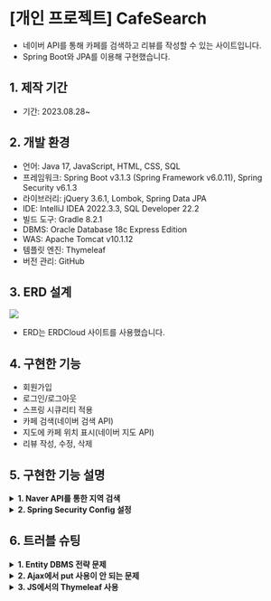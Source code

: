# [개인 프로젝트] CafeSearch
- 네이버 API를 통해 카페를 검색하고 리뷰를 작성할 수 있는 사이트입니다.
- Spring Boot와 JPA를 이용해 구현했습니다.

## 1. 제작 기간
- 기간: 2023.08.28~

## 2. 개발 환경
- 언어: Java 17, JavaScript, HTML, CSS, SQL
- 프레임워크: Spring Boot v3.1.3 (Spring Framework v6.0.11), Spring Security v6.1.3
- 라이브러리: jQuery 3.6.1, Lombok, Spring Data JPA
- IDE: IntelliJ IDEA 2022.3.3, SQL Developer 22.2
- 빌드 도구: Gradle 8.2.1
- DBMS: Oracle Database 18c Express Edition
- WAS: Apache Tomcat v10.1.12
- 템플릿 엔진: Thymeleaf
- 버전 관리: GitHub

## 3. ERD 설계
<img src="https://github.com/hanairu96/cafesearch/assets/118409554/86ffd19d-4fc2-4ee5-b389-7ae5cfe2aafe"/>

- ERD는 ERDCloud 사이트를 사용했습니다.

## 4. 구현한 기능
- 회원가입
- 로그인/로그아웃
- 스프링 시큐리티 적용
- 카페 검색(네이버 검색 API)
- 지도에 카페 위치 표시(네이버 지도 API)
- 리뷰 작성, 수정, 삭제

## 5. 구현한 기능 설명
<details>
  <summary><b>1. Naver API를 통한 지역 검색</b></summary>

####
- 내용
</details>

<details>
  <summary><b>2. Spring Security Config 설정</b></summary>

####
- 내용
</details>

## 6. 트러블 슈팅
<details>
  <summary><b>1. Entity DBMS 전략 문제</b></summary>

#### 문제
- 내용
#### 해결
- 내용

<div markdown="1">

```java
public class Name {
	private int field;
}
```

</div>
</details>

<details>
  <summary><b>2. Ajax에서 put 사용이 안 되는 문제</b></summary>

#### 문제
- 내용
#### 해결
- 내용

</details>

<details>
  <summary><b>3. JS에서의 Thymeleaf 사용</b></summary>

#### 문제
- 내용
#### 해결
- 내용

</details>
